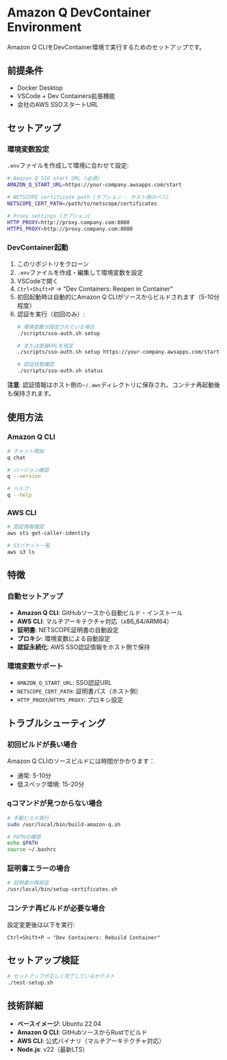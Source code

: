 # Amazon Q DevContainer Environment

Amazon Q CLIをDevContainer環境で実行するためのセットアップです。

## 前提条件

- Docker Desktop
- VSCode + Dev Containers拡張機能
- 会社のAWS SSOスタートURL

## セットアップ

### 環境変数設定

`.env`ファイルを作成して環境に合わせて設定:

```bash
# Amazon Q SSO start URL (必須)
AMAZON_Q_START_URL=https://your-company.awsapps.com/start

# NETSCOPE certificate path (オプション - ホスト側のパス)
NETSCOPE_CERT_PATH=/path/to/netscope/certificates

# Proxy settings (オプション)
HTTP_PROXY=http://proxy.company.com:8080
HTTPS_PROXY=http://proxy.company.com:8080
```

### DevContainer起動

1. このリポジトリをクローン
2. `.env`ファイルを作成・編集して環境変数を設定
3. VSCodeで開く
4. `Ctrl+Shift+P` → "Dev Containers: Reopen in Container"
5. 初回起動時は自動的にAmazon Q CLIがソースからビルドされます（5-10分程度）
6. 認証を実行（初回のみ）:
   ```bash
   # 環境変数が設定されている場合
   ./scripts/sso-auth.sh setup
   
   # または直接URLを指定
   ./scripts/sso-auth.sh setup https://your-company.awsapps.com/start
   
   # 認証状態確認
   ./scripts/sso-auth.sh status
   ```

**注意**: 認証情報はホスト側の`~/.aws`ディレクトリに保存され、コンテナ再起動後も保持されます。

## 使用方法

### Amazon Q CLI
```bash
# チャット開始
q chat

# バージョン確認
q --version

# ヘルプ
q --help
```

### AWS CLI
```bash
# 認証情報確認
aws sts get-caller-identity

# S3バケット一覧
aws s3 ls
```

## 特徴

### 自動セットアップ
- **Amazon Q CLI**: GitHubソースから自動ビルド・インストール
- **AWS CLI**: マルチアーキテクチャ対応（x86_64/ARM64）
- **証明書**: NETSCOPE証明書の自動設定
- **プロキシ**: 環境変数による自動設定
- **認証永続化**: AWS SSO認証情報をホスト側で保持

### 環境変数サポート
- `AMAZON_Q_START_URL`: SSO認証URL
- `NETSCOPE_CERT_PATH`: 証明書パス（ホスト側）
- `HTTP_PROXY`/`HTTPS_PROXY`: プロキシ設定

## トラブルシューティング

### 初回ビルドが長い場合
Amazon Q CLIのソースビルドには時間がかかります：
- 通常: 5-10分
- 低スペック環境: 15-20分

### qコマンドが見つからない場合
```bash
# 手動ビルド実行
sudo /usr/local/bin/build-amazon-q.sh

# PATHの確認
echo $PATH
source ~/.bashrc
```

### 証明書エラーの場合
```bash
# 証明書の再設定
/usr/local/bin/setup-certificates.sh
```

### コンテナ再ビルドが必要な場合
設定変更後は以下を実行:
```
Ctrl+Shift+P → "Dev Containers: Rebuild Container"
```

## セットアップ検証

```bash
# セットアップが正しく完了しているかテスト
./test-setup.sh
```

## 技術詳細

- **ベースイメージ**: Ubuntu 22.04
- **Amazon Q CLI**: GitHubソースからRustでビルド
- **AWS CLI**: 公式バイナリ（マルチアーキテクチャ対応）
- **Node.js**: v22（最新LTS）
